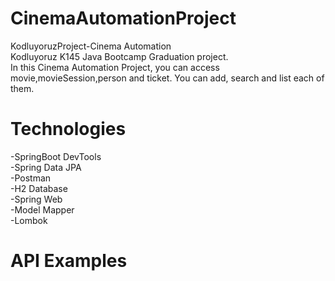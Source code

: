 # CinemaAutomationProject
KodluyoruzProject-Cinema Automation <br/>
Kodluyoruz K145 Java Bootcamp Graduation project.<br/>
In this Cinema Automation Project, you can access movie,movieSession,person and ticket. You can add, search and list each of them.<br/>
# Technologies
-SpringBoot DevTools <br/>
-Spring Data JPA <br/>
-Postman <br/>
-H2 Database <br/>
-Spring Web <br/>
-Model Mapper <br/>
-Lombok <br/>

# API Examples

